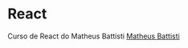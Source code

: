 # React
Curso de React do Matheus Battisti <a href="https://youtu.be/FXqX7oof0I4?si=vxed38WXRUiRXsBF"> Matheus Battisti </a>
